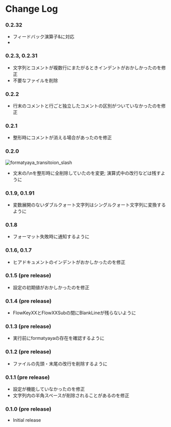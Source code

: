 # Change Log

### 0.2.32

- フィードバック演算子&に対応
- 
### 0.2.3, 0.2.31

- 文字列とコメントが複数行にまたがるときインデントがおかしかったのを修正
- 不要なファイルを削除

### 0.2.2

- 行末のコメントと行ごと独立したコメントの区別がついていなかったのを修正

### 0.2.1

- 整形時にコメントが消える場合があったのを修正

### 0.2.0

![formatyaya_transitoion_slash](https://user-images.githubusercontent.com/39634779/221236137-c34f5143-0f04-4fab-8ee6-2251d1d8122f.gif)

- 文末の/\nを整形時に全削除していたのを変更; 演算式中の改行などは残すように

### 0.1.9, 0.1.91

- 変数展開のないダブルクォート文字列はシングルクォート文字列に変換するように

### 0.1.8

- フォーマット失敗時に通知するように

### 0.1.6, 0.1.7

- ヒアドキュメントのインデントがおかしかったのを修正

### 0.1.5 (pre release)

- 設定の初期値がおかしかったのを修正

### 0.1.4 (pre release)

- FlowKeyXXとFlowXXSubの間にBlankLineが残らないように

### 0.1.3 (pre release)

- 実行前にformatyayaの存在を確認するように

### 0.1.2 (pre release)

- ファイルの先頭・末尾の改行を削除するように

### 0.1.1 (pre release)

- 設定が機能していなかったのを修正
- 文字列内の半角スペースが削除されることがあるのを修正

### 0.1.0 (pre release)

- Initial release

